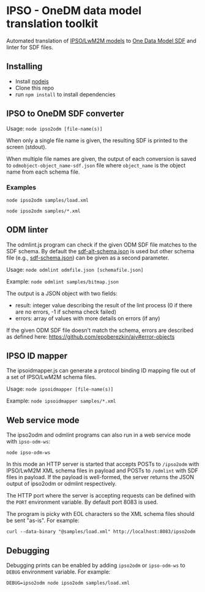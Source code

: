 # IPSO - OneDM data model translation toolkit

Automated translation of [IPSO/LwM2M models](http://www.openmobilealliance.org/wp/OMNA/LwM2M/LwM2MRegistry.html) to [One Data Model SDF](https://github.com/one-data-model/language/blob/master/sdf.md) and linter for SDF files.

## Installing

* Install [nodejs](https://nodejs.org/en/)
* Clone this repo
* run `npm install` to install dependencies

## IPSO to OneDM SDF converter

Usage: `node ipso2odm [file-name(s)]`

When only a single file name is given, the resulting SDF is printed to the screen (stdout).

When multiple file names are given, the output of each conversion is saved to `odmobject-object_name-sdf.json` file where `object_name` is the object name from each schema file.

### Examples

`node ipso2odm samples/load.xml`

`node ipso2odm samples/*.xml`

## ODM linter

The odmlint.js program can check if the given ODM SDF file matches to the SDF schema. By default the [sdf-alt-schema.json](sdf-alt-schema.json) is used but other schema file (e.g., [sdf-schema.json](https://github.com/one-data-model/language/blob/master/sdf-schema.json)) can be given as a second parameter.

Usage: `node odmlint odmfile.json [schemafile.json]`

Example: `node odmlint samples/bitmap.json`

The output is a JSON object with two fields:
* result: integer value describing the result of the lint process (0 if there are no errors, -1 if schema check failed)
* errors: array of values with more details on errors (if any)

If the given ODM SDF file doesn't match the schema, errors are described as defined here: https://github.com/epoberezkin/ajv#error-objects

## IPSO ID mapper

The ipsoidmapper.js can generate a protocol binding ID mapping file out of a set of IPSO/LwM2M schema files.

Usage: `node ipsoidmapper [file-name(s)]`

Example: `node ipsoidmapper samples/*.xml`

## Web service mode

The ipso2odm and odmlint programs can also run in a web service mode with `ipso-odm-ws`:

`node ipso-odm-ws`

In this mode an HTTP server is started that accepts POSTs to `/ipso2odm` with IPSO/LwM2M XML schema files in payload and POSTs to `/odmlint` with SDF files in payload. If the payload is well-formed, the server returns the JSON output of ipso2odm or odmlint respectively.

The HTTP port where the server is accepting requests can be defined with the `PORT` environment variable. By default port 8083 is used.

The program is picky with EOL characters so the XML schema files should be sent "as-is". For example:

`curl --data-binary "@samples/load.xml" http://localhost:8083/ipso2odm`

## Debugging

Debugging prints can be enabled by adding `ipso2odm` or `ipso-odm-ws` to `DEBUG` environment variable. For example:

`DEBUG=ipso2odm node ipso2odm samples/load.xml`
